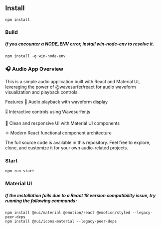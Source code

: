 ## Install
```npm install```

### Build

##### If you encounter a NODE_ENV error, install win-node-env to resolve it.

```npm install -g win-node-env```

### 🎧 Audio App Overview
This is a simple audio application built with React and Material UI, leveraging the power of @wavesurfer/react for audio waveform visualization and playback controls.

Features
🎵 Audio playback with waveform display

🎚️ Interactive controls using Wavesurfer.js

💄 Clean and responsive UI with Material UI components

⚛️ Modern React functional component architecture

The full source code is available in this repository. Feel free to explore, clone, and customize it for your own audio-related projects.

### Start

```npm run start```

### Material UI

##### If the installation fails due to a React 18 version compatibility issue, try running the following commands:

```
npm install @mui/material @emotion/react @emotion/styled --legacy-peer-deps
npm install @mui/icons-material --legacy-peer-deps
```
